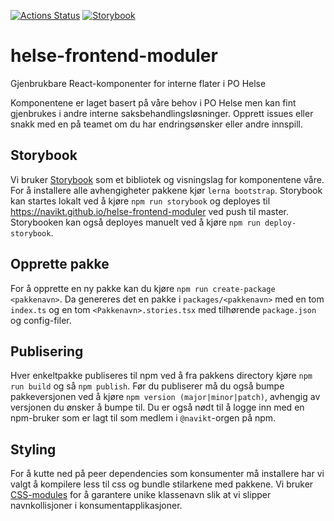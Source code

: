 [![Actions Status](https://github.com/navikt/helse-frontend-moduler/workflows/storybook/badge.svg)](https://github.com/navikt/helse-frontend-moduler/actions)
[![Storybook](https://img.shields.io/badge/storybook-github%20pages-blue?style=flat&logo=github)](https://navikt.github.io/helse-frontend-moduler)

# helse-frontend-moduler
Gjenbrukbare React-komponenter for interne flater i PO Helse

Komponentene er laget basert på våre behov i PO Helse men kan fint gjenbrukes i andre interne saksbehandlingsløsninger.
Opprett issues eller snakk med en på teamet om du har endringsønsker eller andre innspill.

## Storybook
Vi bruker [Storybook](https://storybook.js.org/) som et bibliotek og visningslag for komponentene våre. For å installere
alle avhengigheter pakkene kjør `lerna bootstrap`. Storybook kan startes lokalt ved å kjøre `npm run storybook` og
deployes til https://navikt.github.io/helse-frontend-moduler ved push til master. Storybooken kan også deployes manuelt 
ved å kjøre `npm run deploy-storybook`.

## Opprette pakke
For å opprette en ny pakke kan du kjøre `npm run create-package <pakkenavn>`. 
Da genereres det en pakke i `packages/<pakkenavn>` med en tom `index.ts` og en tom `<Pakkenavn>.stories.tsx` med tilhørende `package.json` og config-filer. 

## Publisering
Hver enkeltpakke publiseres til npm ved å fra pakkens directory kjøre `npm run build` og så `npm publish`. Før du publiserer
må du også bumpe pakkeversjonen ved å kjøre `npm version (major|minor|patch)`, avhengig av versjonen du ønsker å bumpe til. 
Du er også nødt til å logge inn med en npm-bruker som er lagt til som medlem i `@navikt`-orgen på npm.

## Styling
For å kutte ned på peer dependencies som konsumenter må installere har vi valgt å kompilere less til css og bundle 
stilarkene med pakkene. Vi bruker [CSS-modules](https://github.com/css-modules/css-modules) for å garantere unike klassenavn slik at vi slipper navnkollisjoner i konsumentapplikasjoner.
